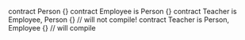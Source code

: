 contract Person {}
contract Employee is Person {}
contract Teacher is Employee, Person {} // will not compile!
contract Teacher is Person, Employee {} // will compile
